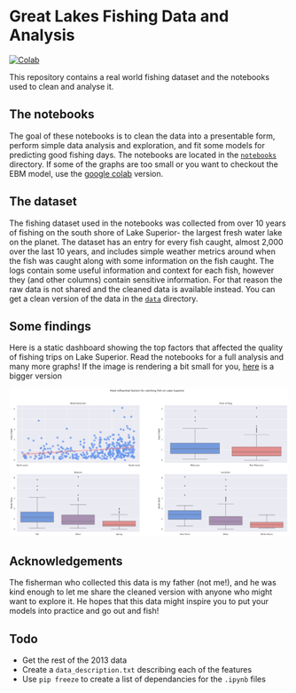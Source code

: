 # Great Lakes Fishing Data and Analysis

[![Colab](https://colab.research.google.com/assets/colab-badge.svg)](https://drive.google.com/drive/folders/1G9bTWalcd1IADgLsdGyDG5u_tdz0LGqU?usp=share_link)

This repository contains a real world fishing dataset and the notebooks used to clean and analyse it.

## The notebooks

The goal of these notebooks is to clean the data into a presentable form, perform simple data analysis and exploration, and fit some models for predicting good fishing days. The notebooks are located in the [`notebooks`](notebooks/) directory. If some of the graphs are too small or you want to checkout the EBM model, use the [google colab](https://drive.google.com/drive/folders/1G9bTWalcd1IADgLsdGyDG5u_tdz0LGqU?usp=share_link) version.

## The dataset

The fishing dataset used in the notebooks was collected from over 10 years of fishing on the south shore of Lake Superior- the largest fresh water lake on the planet. The dataset has an entry for every fish caught, almost 2,000 over the last 10 years, and includes simple weather metrics around when the fish was caught along with some information on the fish caught. The logs contain some useful information and context for each fish, however they (and other columns) contain sensitive information. For that reason the raw data is not shared and the cleaned data is available instead. You can get a clean version of the data in the [`data`](data/) directory.

## Some findings

Here is a static dashboard showing the top factors that affected the quality of fishing trips on Lake Superior. Read the notebooks for a full analysis and many more graphs! If the image is rendering a bit small for you, [here](https://github.com/natelac/Great-Lakes-Fishing-Data-and-Analysis/blob/main/Overview_light.png) is a bigger version

[![](https://github.com/natelac/Great-Lakes-Fishing-Data-and-Analysis/blob/main/Overview_light.png)]()

## Acknowledgements

The fisherman who collected this data is my father (not me!), and he was kind enough to let me share the cleaned version with anyone who might want to explore it. He hopes that this data might inspire you to put your models into practice and go out and fish!

## Todo
- Get the rest of the 2013 data
- Create a `data_description.txt` describing each of the features
- Use `pip freeze` to create a list of dependancies for the `.ipynb` files
